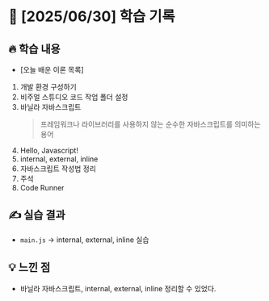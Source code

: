 # 📅 [2025/06/30] 학습 기록

## 🔥 학습 내용

- [오늘 배운 이론 목록]

1. 개발 환경 구성하기
2. 비주얼 스튜디오 코드 작업 폴더 설정
3. 바닐라 자바스크립트
   > 프레임워크나 라이브러리를 사용하지 않는 순수한 자바스크립트를 의미하는 용어
4. Hello, Javascript!
5. internal, external, inline
6. 자바스크립트 작성법 정리
7. 주석
8. Code Runner

## ✍️ 실습 결과

- `main.js` → internal, external, inline 실습

## 💡 느낀 점

- 바닐라 자바스크립트, internal, external, inline 정리할 수 있었다.

